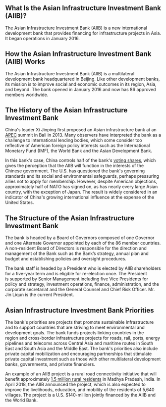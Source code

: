 ## What Is the Asian Infrastructure Investment Bank (AIIB)?

The Asian Infrastructure Investment Bank (AIIB) is a new international development bank that provides financing for infrastructure projects in Asia. It began operations in January 2016.

## How the Asian Infrastructure Investment Bank (AIIB) Works

The Asian Infrastructure Investment Bank (AIIB) is a multilateral development bank headquartered in Beijing. Like other development banks, its mission is to improve social and economic outcomes in its region, Asia, and beyond. The bank opened in January 2016 and now has 86 approved members worldwide. 

## The History of the Asian Infrastructure Investment Bank

China's leader Xi Jinping first proposed an Asian infrastructure bank at an [APEC](https://www.investopedia.com/terms/a/asiapacific-economic-cooperation-apec.asp) summit in Bali in 2013. Many observers have interpreted the bank as a challenge to international lending bodies, which some consider too reflective of American foreign policy interests such as the International Monetary Fund (IMF), the World Bank and the Asian Development Bank.

In this bank's case, China controls half of the bank's [voting shares](https://www.investopedia.com/terms/v/votingshares.asp), which gives the perception that the AIIB will function in the interests of the Chinese government. The U.S. has questioned the bank's governing standards and its social and environmental safeguards, perhaps pressuring allies not to apply for membership. However, despite American objections, approximately half of NATO has signed on, as has nearly every large Asian country, with the exception of Japan. The result is widely considered in an indicator of China's growing international influence at the expense of the United States.

## The Structure of the Asian Infrastructure Investment Bank

The bank is headed by a Board of Governors composed of one Governor and one Alternate Governor appointed by each of the 86 member countries. A non-resident Board of Directors is responsible for the direction and management of the Bank such as the Bank’s strategy, annual plan and budget and establishing policies and oversight procedures.

The bank staff is headed by a President who is elected by AIIB shareholders for a five-year term and is eligible for re-election once. The President is supported by Senior Management including five Vice Presidents for policy and strategy, investment operations, finance, administration, and the corporate secretariat and the General Counsel and Chief Risk Officer. Mr. Jin Liqun is the current President.

## Asian Infrastructure Investment Bank Priorities

The bank's priorities are projects that promote sustainable Infrastructure and to support countries that are striving to meet environmental and development goals. The bank funds projects linking countries in the region and cross-border infrastructure projects for roads, rail, ports, energy pipelines and telecoms across Central Asia and maritime routes in South East and South Asia and the Middle East. The bank's priorities also include private capital mobilization and encouraging partnerships that stimulate private capital investment such as those with other multilateral development banks, governments, and private financiers.

An example of an AIIB project is a rural road connectivity initiative that will benefit approximately [1.5 million rural residents](https://www.aiib.org/en/news-events/news/2018/20180411_001.html) in Madhya Pradesh, India. In April 2018, the AIIB announced the project, which is also expected to improve the livelihoods, education, and mobility of the residents of 5,640 villages. The project is a U.S. $140-million jointly financed by the AIIB and the World Bank.